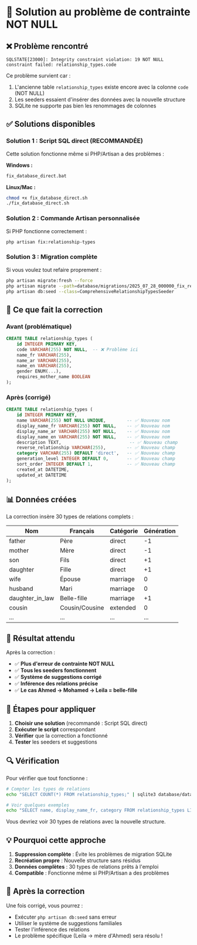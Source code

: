 # 🔧 Solution au problème de contrainte NOT NULL

## ❌ Problème rencontré

```
SQLSTATE[23000]: Integrity constraint violation: 19 NOT NULL constraint failed: relationship_types.code
```

Ce problème survient car :
1. L'ancienne table `relationship_types` existe encore avec la colonne `code` (NOT NULL)
2. Les seeders essaient d'insérer des données avec la nouvelle structure
3. SQLite ne supporte pas bien les renommages de colonnes

## ✅ Solutions disponibles

### **Solution 1 : Script SQL direct (RECOMMANDÉE)**

Cette solution fonctionne même si PHP/Artisan a des problèmes :

**Windows :**
```bash
fix_database_direct.bat
```

**Linux/Mac :**
```bash
chmod +x fix_database_direct.sh
./fix_database_direct.sh
```

### **Solution 2 : Commande Artisan personnalisée**

Si PHP fonctionne correctement :
```bash
php artisan fix:relationship-types
```

### **Solution 3 : Migration complète**

Si vous voulez tout refaire proprement :
```bash
php artisan migrate:fresh --force
php artisan migrate --path=database/migrations/2025_07_28_000000_fix_relationship_types_structure.php
php artisan db:seed --class=ComprehensiveRelationshipTypesSeeder
```

## 🎯 Ce que fait la correction

### Avant (problématique)
```sql
CREATE TABLE relationship_types (
    id INTEGER PRIMARY KEY,
    code VARCHAR(255) NOT NULL,  -- ❌ Problème ici
    name_fr VARCHAR(255),
    name_ar VARCHAR(255),
    name_en VARCHAR(255),
    gender ENUM(...),
    requires_mother_name BOOLEAN
);
```

### Après (corrigé)
```sql
CREATE TABLE relationship_types (
    id INTEGER PRIMARY KEY,
    name VARCHAR(255) NOT NULL UNIQUE,        -- ✅ Nouveau nom
    display_name_fr VARCHAR(255) NOT NULL,    -- ✅ Nouveau nom
    display_name_ar VARCHAR(255) NOT NULL,    -- ✅ Nouveau nom
    display_name_en VARCHAR(255) NOT NULL,    -- ✅ Nouveau nom
    description TEXT,                          -- ✅ Nouveau champ
    reverse_relationship VARCHAR(255),        -- ✅ Nouveau champ
    category VARCHAR(255) DEFAULT 'direct',   -- ✅ Nouveau champ
    generation_level INTEGER DEFAULT 0,       -- ✅ Nouveau champ
    sort_order INTEGER DEFAULT 1,             -- ✅ Nouveau champ
    created_at DATETIME,
    updated_at DATETIME
);
```

## 📊 Données créées

La correction insère 30 types de relations complets :

| Nom | Français | Catégorie | Génération |
|-----|----------|-----------|------------|
| father | Père | direct | -1 |
| mother | Mère | direct | -1 |
| son | Fils | direct | +1 |
| daughter | Fille | direct | +1 |
| wife | Épouse | marriage | 0 |
| husband | Mari | marriage | 0 |
| daughter_in_law | Belle-fille | marriage | +1 |
| cousin | Cousin/Cousine | extended | 0 |
| ... | ... | ... | ... |

## 🎯 Résultat attendu

Après la correction :
- ✅ **Plus d'erreur de contrainte NOT NULL**
- ✅ **Tous les seeders fonctionnent**
- ✅ **Système de suggestions corrigé**
- ✅ **Inférence des relations précise**
- ✅ **Le cas Ahmed → Mohamed → Leila = belle-fille**

## 🚀 Étapes pour appliquer

1. **Choisir une solution** (recommandé : Script SQL direct)
2. **Exécuter le script** correspondant
3. **Vérifier** que la correction a fonctionné
4. **Tester** les seeders et suggestions

## 🔍 Vérification

Pour vérifier que tout fonctionne :

```bash
# Compter les types de relations
echo "SELECT COUNT(*) FROM relationship_types;" | sqlite3 database/database.sqlite

# Voir quelques exemples
echo "SELECT name, display_name_fr, category FROM relationship_types LIMIT 5;" | sqlite3 database/database.sqlite
```

Vous devriez voir 30 types de relations avec la nouvelle structure.

## 💡 Pourquoi cette approche

1. **Suppression complète** : Évite les problèmes de migration SQLite
2. **Recréation propre** : Nouvelle structure sans résidus
3. **Données complètes** : 30 types de relations prêts à l'emploi
4. **Compatible** : Fonctionne même si PHP/Artisan a des problèmes

## 🎉 Après la correction

Une fois corrigé, vous pourrez :
- Exécuter `php artisan db:seed` sans erreur
- Utiliser le système de suggestions familiales
- Tester l'inférence des relations
- Le problème spécifique (Leila → mère d'Ahmed) sera résolu !
